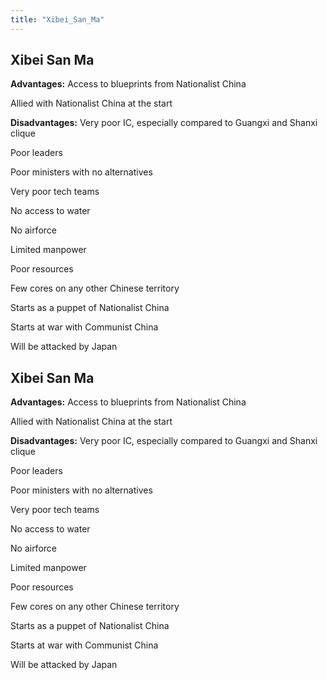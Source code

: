 ```yaml
---
title: "Xibei_San_Ma"
---
```


##  Xibei San Ma 

**Advantages:** Access to blueprints from Nationalist China

Allied with Nationalist China at the start

  

**Disadvantages:** Very poor IC, especially compared to Guangxi and
Shanxi clique

Poor leaders

Poor ministers with no alternatives

Very poor tech teams

No access to water

No airforce

Limited manpower

Poor resources

Few cores on any other Chinese territory

Starts as a puppet of Nationalist China

Starts at war with Communist China

Will be attacked by Japan
##  Xibei San Ma 

**Advantages:** Access to blueprints from Nationalist China

Allied with Nationalist China at the start

  

**Disadvantages:** Very poor IC, especially compared to Guangxi and
Shanxi clique

Poor leaders

Poor ministers with no alternatives

Very poor tech teams

No access to water

No airforce

Limited manpower

Poor resources

Few cores on any other Chinese territory

Starts as a puppet of Nationalist China

Starts at war with Communist China

Will be attacked by Japan
